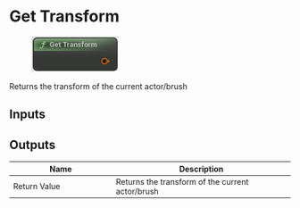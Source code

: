 # Get Transform

<div align="left" data-full-width="false"><figure><img src="../../../api/Actor/Get_Transform.png" alt=""><figcaption></figcaption></figure></div>

Returns the transform of the current actor/brush

## Inputs

## Outputs

<table><thead><tr><th width="170">Name</th><th>Description</th></tr></thead><tbody><tr><td>Return Value</td><td>Returns the transform of the current actor/brush</td></tr></tbody></table>
